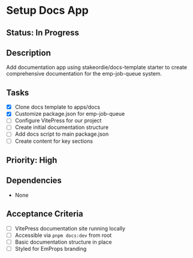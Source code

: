 # Setup Docs App

## Status: In Progress

## Description
Add documentation app using stakeordie/docs-template starter to create comprehensive documentation for the emp-job-queue system.

## Tasks
- [x] Clone docs template to apps/docs
- [x] Customize package.json for emp-job-queue
- [ ] Configure VitePress for our project
- [ ] Create initial documentation structure
- [ ] Add docs script to main package.json
- [ ] Create content for key sections

## Priority: High

## Dependencies
- None

## Acceptance Criteria
- [ ] VitePress documentation site running locally
- [ ] Accessible via `pnpm docs:dev` from root
- [ ] Basic documentation structure in place
- [ ] Styled for EmProps branding